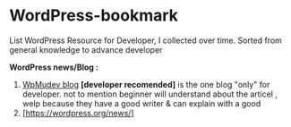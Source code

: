 # WordPress-bookmark
List WordPress Resource for Developer, I collected  over time. Sorted from general knowledge to advance developer

 **WordPress news/Blog :**
 1. [WpMudev blog](https://premium.wpmudev.org/blog/) **[developer recomended]** is the one blog "only" for developer. not to mention beginner will understand about the articel , welp because they have a good writer & can explain with a good
2. [https://wordpress.org/news/]
